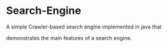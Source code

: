# Search-Engine
A simple Crawler-based search engine implemented in java that 

demonstrates the main features of a search engine.

